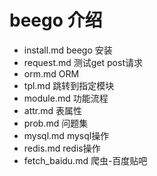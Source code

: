 # beego 介绍

* install.md beego 安装
* request.md 测试get post请求
* orm.md     ORM
* tpl.md     跳转到指定模块
* module.md  功能流程
* attr.md    表属性
* prob.md    问题集
* mysql.md   mysql操作
* redis.md   redis操作
* fetch_baidu.md  爬虫-百度贴吧